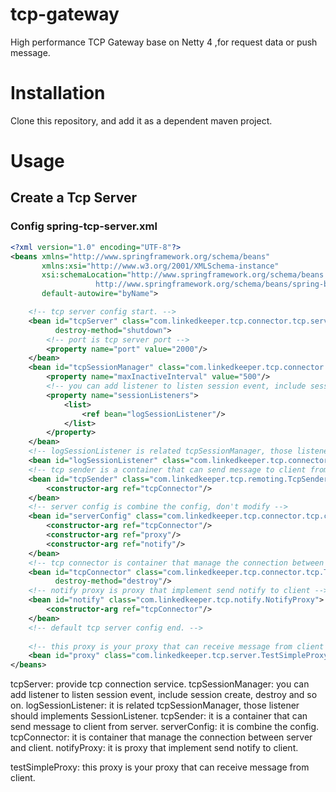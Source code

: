 # tcp-gateway
High performance TCP Gateway base on Netty 4 ,for request data or push message.

# Installation
Clone this repository, and add it as a dependent maven project.

# Usage
## Create a Tcp Server
### Config spring-tcp-server.xml
```xml 
<?xml version="1.0" encoding="UTF-8"?>
<beans xmlns="http://www.springframework.org/schema/beans"
       xmlns:xsi="http://www.w3.org/2001/XMLSchema-instance"
       xsi:schemaLocation="http://www.springframework.org/schema/beans
	               http://www.springframework.org/schema/beans/spring-beans.xsd"
       default-autowire="byName">

    <!-- tcp server config start. -->
    <bean id="tcpServer" class="com.linkedkeeper.tcp.connector.tcp.server.TcpServer" init-method="init"
          destroy-method="shutdown">
        <!-- port is tcp server port -->
        <property name="port" value="2000"/>
    </bean>
    <bean id="tcpSessionManager" class="com.linkedkeeper.tcp.connector.tcp.TcpSessionManager">
        <property name="maxInactiveInterval" value="500"/>
        <!-- you can add listener to listen session event, include session create, destroy and so on. -->
        <property name="sessionListeners">
            <list>
                <ref bean="logSessionListener"/>
            </list>
        </property>
    </bean>
    <!-- logSessionListener is related tcpSessionManager, those listener should implements SessionListener -->
    <bean id="logSessionListener" class="com.linkedkeeper.tcp.connector.api.listener.LogSessionListener"/>
    <!-- tcp sender is a container that can send message to client from server -->
    <bean id="tcpSender" class="com.linkedkeeper.tcp.remoting.TcpSender">
        <constructor-arg ref="tcpConnector"/>
    </bean>
    <!-- server config is combine the config, don't modify -->
    <bean id="serverConfig" class="com.linkedkeeper.tcp.connector.tcp.config.ServerTransportConfig">
        <constructor-arg ref="tcpConnector"/>
        <constructor-arg ref="proxy"/>
        <constructor-arg ref="notify"/>
    </bean>
    <!-- tcp connector is container that manage the connection between server and client -->
    <bean id="tcpConnector" class="com.linkedkeeper.tcp.connector.tcp.TcpConnector" init-method="init"
          destroy-method="destroy"/>
    <!-- notify proxy is proxy that implement send notify to client -->
    <bean id="notify" class="com.linkedkeeper.tcp.notify.NotifyProxy">
        <constructor-arg ref="tcpConnector"/>
    </bean>
    <!-- default tcp server config end. -->
    
    <!-- this proxy is your proxy that can receive message from client -->
    <bean id="proxy" class="com.linkedkeeper.tcp.server.TestSimpleProxy"/>
</beans>
```
tcpServer: provide tcp connection service.
tcpSessionManager: you can add listener to listen session event, include session create, destroy and so on.
logSessionListener: it is related tcpSessionManager, those listener should implements SessionListener.
tcpSender: it is a container that can send message to client from server.
serverConfig: it is combine the config.
tcpConnector: it is container that manage the connection between server and client.
notifyProxy: it is proxy that implement send notify to client.

testSimpleProxy: this proxy is your proxy that can receive message from client.
